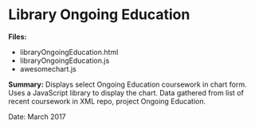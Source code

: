 # Library Ongoing Education

**Files:** 
* libraryOngoingEducation.html
* libraryOngoingEducation.js
* awesomechart.js

**Summary:** Displays select Ongoing Education coursework in chart form. Uses a JavaScript library to display the chart. Data gathered from list of recent coursework in XML repo, project Ongoing Education.

Date: March 2017
